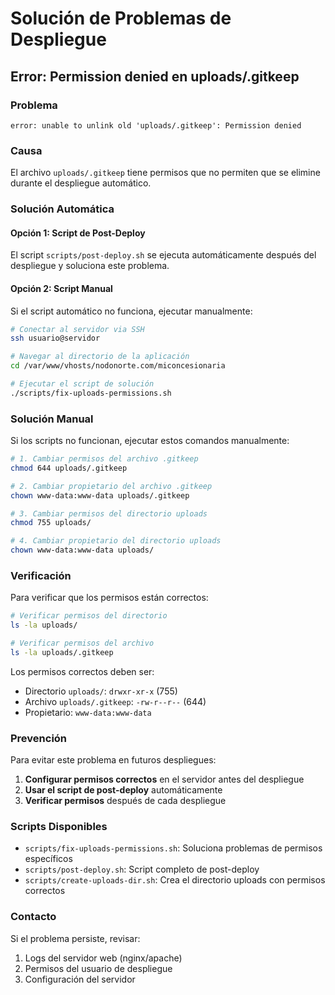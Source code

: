 # Solución de Problemas de Despliegue

## Error: Permission denied en uploads/.gitkeep

### Problema
```
error: unable to unlink old 'uploads/.gitkeep': Permission denied
```

### Causa
El archivo `uploads/.gitkeep` tiene permisos que no permiten que se elimine durante el despliegue automático.

### Solución Automática

#### Opción 1: Script de Post-Deploy
El script `scripts/post-deploy.sh` se ejecuta automáticamente después del despliegue y soluciona este problema.

#### Opción 2: Script Manual
Si el script automático no funciona, ejecutar manualmente:

```bash
# Conectar al servidor via SSH
ssh usuario@servidor

# Navegar al directorio de la aplicación
cd /var/www/vhosts/nodonorte.com/miconcesionaria

# Ejecutar el script de solución
./scripts/fix-uploads-permissions.sh
```

### Solución Manual

Si los scripts no funcionan, ejecutar estos comandos manualmente:

```bash
# 1. Cambiar permisos del archivo .gitkeep
chmod 644 uploads/.gitkeep

# 2. Cambiar propietario del archivo .gitkeep
chown www-data:www-data uploads/.gitkeep

# 3. Cambiar permisos del directorio uploads
chmod 755 uploads/

# 4. Cambiar propietario del directorio uploads
chown www-data:www-data uploads/
```

### Verificación

Para verificar que los permisos están correctos:

```bash
# Verificar permisos del directorio
ls -la uploads/

# Verificar permisos del archivo
ls -la uploads/.gitkeep
```

Los permisos correctos deben ser:
- Directorio `uploads/`: `drwxr-xr-x` (755)
- Archivo `uploads/.gitkeep`: `-rw-r--r--` (644)
- Propietario: `www-data:www-data`

### Prevención

Para evitar este problema en futuros despliegues:

1. **Configurar permisos correctos** en el servidor antes del despliegue
2. **Usar el script de post-deploy** automáticamente
3. **Verificar permisos** después de cada despliegue

### Scripts Disponibles

- `scripts/fix-uploads-permissions.sh`: Soluciona problemas de permisos específicos
- `scripts/post-deploy.sh`: Script completo de post-deploy
- `scripts/create-uploads-dir.sh`: Crea el directorio uploads con permisos correctos

### Contacto

Si el problema persiste, revisar:
1. Logs del servidor web (nginx/apache)
2. Permisos del usuario de despliegue
3. Configuración del servidor 